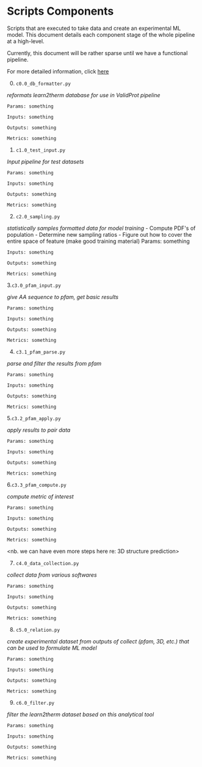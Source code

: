 # Scripts Components

Scripts that are executed to take data and create an experimental ML model. This document details each component stage of the whole pipeline at a high-level.

Currently, this document will be rather sparse until we have a functional pipeline.

For more detailed information, click [here](./component_docs.md)

0. `c0.0_db_formatter.py`

*reformats learn2therm database for use in ValidProt pipeline*
    
    Params: something

    Inputs: something

    Outputs: something

    Metrics: something

1. `c1.0_test_input.py`

*Input pipeline for test datasets*
    
    Params: something

    Inputs: something

    Outputs: something

    Metrics: something

2. `c2.0_sampling.py`

*statistically samples formatted data for model training*
        - Compute PDF's of population
        - Determine new sampling ratios
        - Figure out how to cover the entire space of feature (make good training material)
    Params: something

    Inputs: something

    Outputs: something

    Metrics: something

3.`c3.0_pfam_input.py`

*give AA sequence to pfam, get basic results*

    Params: something

    Inputs: something

    Outputs: something

    Metrics: something

4. `c3.1_pfam_parse.py`

*parse and filter the results from pfam*

    Params: something

    Inputs: something

    Outputs: something

    Metrics: something

5.`c3.2_pfam_apply.py`

*apply results to pair data*
    
    Params: something

    Inputs: something

    Outputs: something

    Metrics: something

6.`c3.3_pfam_compute.py`

*compute metric of interest*

    Params: something

    Inputs: something

    Outputs: something

    Metrics: something

<nb. we can have even more steps here re: 3D structure prediction>

7. `c4.0_data_collection.py`

*collect data from various softwares*

    Params: something

    Inputs: something

    Outputs: something

    Metrics: something

8. `c5.0_relation.py`

*create experimental dataset from outputs of collect (pfam, 3D, etc.) that can be used to formulate ML model*


    Params: something

    Inputs: something

    Outputs: something

    Metrics: something

9. `c6.0_filter.py`

*filter the learn2therm dataset based on this analytical tool*

    Params: something

    Inputs: something

    Outputs: something

    Metrics: something